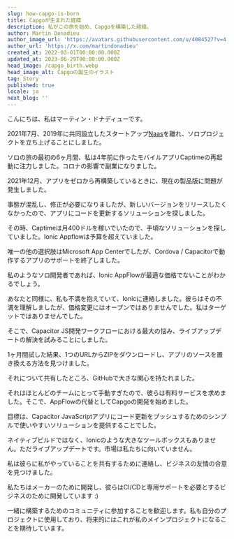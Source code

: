 ```yaml
---
slug: how-capgo-is-born
title: Capgoが生まれた経緯
description: 私がこの旅を始め、Capgoを構築した経緯。
author: Martin Donadieu
author_image_url: 'https://avatars.githubusercontent.com/u/4084527?v=4'
author_url: 'https://x.com/martindonadieu'
created_at: 2022-03-01T00:00:00.000Z
updated_at: 2023-06-29T00:00:00.000Z
head_image: /capgo_birth.webp
head_image_alt: Capgoの誕生のイラスト
tag: Story
published: true
locale: ja
next_blog: ''
---
```


こんにちは、私はマーティン・ドナディューです。

2021年7月、2019年に共同設立したスタートアップ[Naas](https://naasai/)を離れ、ソロプロジェクトを立ち上げることにしました。

ソロの旅の最初の6ヶ月間、私は4年前に作ったモバイルアプリCaptimeの再起動に注力しました。コロナの影響で副業になりました。

2021年12月、アプリをゼロから再構築しているときに、現在の製品版に問題が発生しました。

事態が混乱し、修正が必要になりましたが、新しいバージョンをリリースしたくなかったので、アプリにコードを更新するソリューションを探しました。

その時、Captimeは月400ドルを稼いでいたので、手頃なソリューションを探していました。Ionic Appflowは予算を超えていました。

唯一の他の選択肢はMicrosoft App Centerでしたが、Cordova / Capacitorで動作するアプリのサポートを終了しました。

私のようなソロ開発者であれば、Ionic AppFlowが最適な価格でないことがわかるでしょう。

あなたと同様に、私も不満を抱えていて、Ionicに連絡しました。彼らはその不満を理解しましたが、価格変更にはオープンではありませんでした。私はターゲットではありませんでした。

そこで、Capacitor JS開発ワークフローにおける最大の悩み、ライブアップデートの解決を試みることにしました。

1ヶ月間試した結果、1つのURLからZIPをダウンロードし、アプリのソースを置き換える方法を見つけました。

それについて共有したところ、GitHubで大きな関心を持たれました。

それはほとんどのチームにとって手動すぎたので、彼らは有料サービスを求めました。そこで、AppFlowの代替としてCapgoの開発を始めました。

目標は、Capacitor JavaScriptアプリにコード更新をプッシュするためのシンプルで使いやすいソリューションを提供することでした。

ネイティブビルドではなく、Ionicのような大きなツールボックスもありません。ただライブアップデートです。市場は私たちに向いていません。

私は彼らに私がやっていることを共有するために連絡し、ビジネスの友情の合意を見つけました。

私たちはメーカーのために開発し、彼らはCI/CDと専用サポートを必要とするビジネスのために開発しています :)

一緒に構築するためのコミュニティに参加することを歓迎します。私も自分のプロジェクトに使用しており、将来的にはこれが私のメインプロジェクトになることを期待しています。